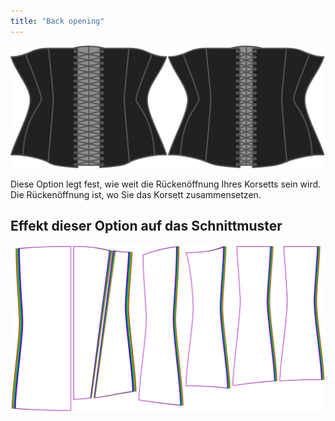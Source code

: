 ```yaml
---
title: "Back opening"
---
```


![Die Back-Öffnungs-Option auf Kathrin](./backopening.svg)

Diese Option legt fest, wie weit die Rückenöffnung Ihres Korsetts sein wird. Die Rückenöffnung ist, wo Sie das Korsett zusammensetzen.

## Effekt dieser Option auf das Schnittmuster

![Dieses Bild zeigt den Effekt dieser Option, indem es mehrere Varianten überlagert, die einen anderen Wert für diese Option haben](cathrin_backopening_sample.svg "Effekt dieser Option auf das Schnittmuster")
